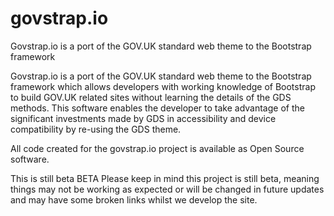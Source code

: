 # govstrap.io
Govstrap.io is a port of the GOV.UK standard web theme to the Bootstrap framework

Govstrap.io is a port of the GOV.UK standard web theme to the Bootstrap framework which allows developers with working knowledge of Bootstrap to build GOV.UK related sites without learning the details of the GDS methods. This software enables the developer to take advantage of the significant investments made by GDS in accessibility and device compatibility by re-using the GDS theme.

All code created for the govstrap.io project is available as Open Source software.

This is still beta BETA
Please keep in mind this project is still beta, meaning things may not be working as expected or will be changed in future updates and may have some broken links whilst we develop the site.
